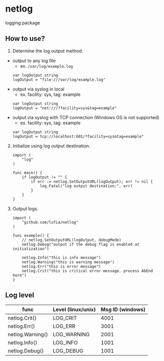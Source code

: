 # netlog
logging package

## How to use?

1. Determine the log output method.
* output to any log file
    * ex. `/var/log/example.log`
    ```
    var logOutput string
    logOutput = "file:///var/log/example.log"
    ```
* output via syslog in local
    * ex. facility: sys, tag: example
    ```
    var logOutput string
    logOutput = "net:///?facility=sys&tag=example"
    ```
* output via syslog with TCP connection (Windows OS is not supported)
    * ex. facility: sys, tag: example
    ```
    var logOutput string
    logOutput = tcp://localhost:601/?facility=sys&tag=example"
    ```
2. Initialize using log output destination.
    ```
    import (
    	"log"
    )
    
    func main() {
    	if logOutput != "" {
    		if err := netlog.SetOutputURL(logOutput); err != nil {
    			log.Fatal("log output destination:", err)
    		}
    	}
    }
    ```
3. Output logs.
    ```
    import (
    	"github.com/lufia/netlog"
    )
    
    func example() {
        // netlog.SetOutputURL(logOutput, debugMode)
        netlog.Debug("output if the debug flag is enabled at initialization")

        netlog.Info("this is info message")
        netlog.Warning("this is warning message")
        netlog.Err("this is error message")
        netlog.Crit("this is critical error message. process AbEnd here")
    }
    ```

## Log level
| func | Level (linux/unix) | Msg ID (windows) |
| --- | --- | --- |
| netlog.Crit() | LOG_CRIT | 4001 |
| netlog.Err() | LOG_ERR | 3001 |
| netlog.Warning() | LOG_WARNING | 2001 |
| netlog.Info() | LOG_INFO |1001 |
| netlog.Debug() | LOG_DEBUG | 1001 |
